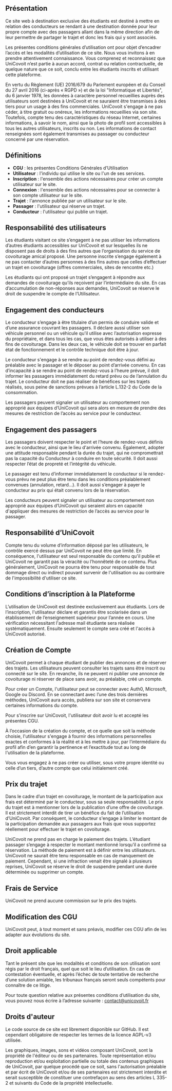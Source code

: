## Présentation

Ce site web à destination exclusive des étudiants est destiné à mettre en relation des conducteurs se rendant à une
destination donnée pour leur propre compte avec des passagers allant dans la même direction afin de leur permettre de
partager le trajet et donc les frais qui y sont associés.

Les présentes conditions générales d’utilisation ont pour objet d’encadrer l’accès et les modalités d’utilisation de ce
site. Nous vous invitons à en prendre attentivement connaissance. Vous comprenez et reconnaissez que UniCovoit n’est
partie à aucun accord, contrat ou relation contractuelle, de quelque nature que ce soit, conclu entre les étudiants
inscrits et utilisant cette plateforme.

En vertu du Règlement (UE) 2016/679 du Parlement européen et du Conseil du 27 avril 2016 (ci-après « RGPD ») et de la
loi "Informatique et Libertés", du 6 janvier 1978, les données à caractère personnel recueillies auprès des utilisateurs
sont destinées à UniCovoit et ne sauraient être transmises à des tiers pour un usage à des fins commerciales.
UniCovoit s'engage à ne pas céder, à titre gratuit ou onéreux, les informations recueillies via son site. Toutefois,
compte tenu des caractéristiques du réseau Internet, certaines informations, à savoir le nom, ainsi que la photo de
profil sont accessibles à tous les autres utilisateurs, inscrits ou non.
Les informations de contact renseignées sont également transmises au passager ou conducteur concerné par une
réservation.

## Définitions

- **CGU** : les présentes Conditions Générales d’Utilisation
- **Utilisateur** : l'individu qui utilise le site ou l'un de ses services.
- **Inscription** : l'ensemble des actions nécessaires pour créer un compte utilisateur sur le site.
- **Connexion** : l'ensemble des actions nécessaires pour se connecter à son compte utilisateur sur le site.
- **Trajet** : l'annonce publiée par un utilisateur sur le site.
- **Passager** : l'utilisateur qui réserve un trajet.
- **Conducteur** : l'utilisateur qui publie un trajet.

## Responsabilité des utilisateurs

Les étudiants visitant ce site s’engagent à ne pas utiliser les informations d’autres étudiants accessibles sur
UniCovoit et sur lesquelles ils ne disposent pas de droits à des fins autres que l’organisation du service de
covoiturage amical proposé. Une personne inscrite s’engage également à ne pas contacter d’autres personnes à des fins
autres que celles d’effectuer un trajet en covoiturage (offres commerciales, sites de rencontre etc.)

Les étudiants qui ont proposé un trajet s’engagent à répondre aux demandes de covoiturage qu’ils reçoivent par
l’intermédiaire du site. En cas d’accumulation de non-réponses aux demandes, UniCovoit se réserve le droit de suspendre
le compte de l’Utilisateur.

## Engagement des conducteurs

Le conducteur s’engage à être titulaire d’un permis de conduire valide et d’une assurance couvrant les passagers. Il
déclare aussi utiliser son véhicule personnel ou un véhicule qu'il utilise avec l’autorisation expresse du
propriétaire, et dans tous les cas, que vous êtes autorisés à utiliser à des fins de covoiturage. Dans les deux
cas, le véhicule doit se trouver en parfait état de fonctionnement et le contrôle technique doit être à jour.

Le conducteur s'engage à se rendre au point de rendez-vous défini au préalable avec le passager et le déposer au point
d’arrivée convenu. En cas d’incapacité à se rendre au point de rendez-vous à l’heure prévue, il doit
informer les passagers immédiatement du retard prévu ou de l’annulation du trajet. Le conducteur doit ne pas réaliser de
bénéfices sur les trajets réalisés, sous peine de sanctions prévues à l’article L.132-2 du Code de la consommation.

Les passagers peuvent signaler un utilisateur au comportement non approprié aux équipes d’UniCovoit qui sera alors en
mesure de prendre des mesures de restriction de l’accès au service pour le conducteur.

## Engagement des passagers

Les passagers doivent respecter le point et l’heure de rendez-vous définis avec le conducteur, ainsi que le lieu
d'arrivée convenu. Également, adopter une attitude responsable pendant la durée du trajet, qui ne compromettrait pas la
capacité du Conducteur à conduire en toute sécurité. Il doit aussi respecter l’état de propreté et l’intégrité du
véhicule.

Le passager est tenu d’informer immédiatement le conducteur si le rendez-vous prévu ne peut plus être tenu dans les
conditions préalablement convenues (annulation, retard…). Il doit aussi s’engager à payer le conducteur au prix qui
était convenu lors de la réservation.

Les conducteurs peuvent signaler un utilisateur au comportement non approprié aux équipes d’UniCovoit qui seraient alors
en capacité d'appliquer des mesures de restriction de l’accès au service pour le passager.

## Responsabilité d’UniCovoit

Compte tenu du volume d’information déposé par les utilisateurs, le contrôle exercé dessus par UniCovoit ne peut être
que limité. En conséquence, l'utilisateur est seul responsable du contenu qu'il publie et UniCovoit ne garantit pas la
véracité ou l’honnêteté de ce contenu. Plus généralement, UniCovoit ne pourra être tenu pour responsable de tout dommage
direct ou indirect pouvant survenir de l'utilisation ou au contraire de l'impossibilité d'utiliser ce site.

## Conditions d’inscription à la Plateforme

L’utilisation de UniCovoit est destinée exclusivement aux étudiants. Lors de l’inscription, l'utilisateur déclare et
garantis être scolarisée dans un établissement de l’enseignement supérieur pour l’année en cours. Une vérification
nécessitant l'adresse mail étudiante sera réalisée systématiquement. Ensuite seulement le compte sera créé et l'accès à
UniCovoit autorisé.

## Création de Compte

UniCovoit permet à chaque étudiant de publier des annonces et de réserver des trajets. Les utilisateurs peuvent
consulter les trajets sans être inscrit ou connecté sur le site. En revanche, ils ne peuvent ni publier une annonce de
covoiturage ni réserver de place sans avoir, au préalable, créé un compte.

Pour créer un Compte, l'utilisateur peut se connecter avec Auth0, Microsoft, Google ou Discord. En se connectant avec
l’une des trois dernières méthodes, UniCovoit aura accès, publiera sur son site et conservera certaines informations du
compte.

Pour s'inscrire sur UniCovoit, l'utilisateur doit avoir lu et accepté les présentes CGU.

À l’occasion de la création du compte, et ce quelle que soit la méthode choisie, l'utilisateur s'engage à
fournir des informations personnelles exactes et conformes à la réalité et à les mettre à jour, par l’intermédiaire du
profil afin d’en garantir la pertinence et l’exactitude tout au long de l'utilisation de la plateforme.

Vous vous engagez à ne pas créer ou utiliser, sous votre propre identité ou celle d’un tiers, d’autre compte que celui
initialement créé.

## Prix du trajet

Dans le cadre d’un trajet en covoiturage, le montant de la participation aux frais est déterminé par le conducteur, sous
sa seule responsabilité. Le prix du trajet est à mentionner lors de la publication d’une offre de covoiturage. Il est
strictement interdit de tirer un bénéfice du fait de l’utilisation d’UniCovoit. Par conséquent, le conducteur
s'engage à limiter le montant de la participation demandée aux passagers aux frais que vous
supportez réellement pour effectuer le trajet en covoiturage.

UniCovoit ne prend pas en charge le paiement des trajets. L’étudiant passager s’engage à respecter le montant mentionné
lorsqu’il a confirmé sa réservation. La méthode de paiement est à définir entre les utilisateurs. UniCovoit ne saurait
être tenu responsable en cas de manquement de paiement. Cependant, si une infraction venait être signalé à plusieurs
reprises, UniCovoit se réserve le droit de suspendre pendant une durée déterminée ou supprimer un compte.

## Frais de Service

UniCovoit ne prend aucune commission sur le prix des trajets.

## Modification des CGU

UniCovoit peut, à tout moment et sans préavis, modifier ces CGU afin de les adapter aux évolutions du site.

## Droit applicable

Tant le présent site que les modalités et conditions de son utilisation sont régis par le droit français, quel que soit
le lieu d’utilisation. En cas de contestation éventuelle, et après l’échec de toute tentative de recherche d’une
solution amiable, les tribunaux français seront seuls compétents pour connaître de ce litige.

Pour toute question relative aux présentes conditions d’utilisation du site, vous pouvez nous écrire à l’adresse
suivante : [contact@unicovoit.fr](mailto:contact@unicovoit.fr)

## Droits d'auteur

Le code source de ce site est librement disponible sur GitHub.
Il est cependant obligatoire de respecter les termes de la licence AGPL-v3 utilisée.

Les graphiques, images, sons et vidéos composant UniCovoit, sont la propriété de l'éditeur ou de ses partenaires. Toute
représentation et/ou reproduction et/ou exploitation partielle ou totale des contenus graphiques de UniCovoit, par
quelque procédé que ce soit, sans l'autorisation préalable et par écrit de UniCovoit et/ou de ses partenaires est
strictement interdite et serait susceptible de constituer une contrefaçon au sens des articles L 335-2 et suivants du
Code de la propriété intellectuelle.
